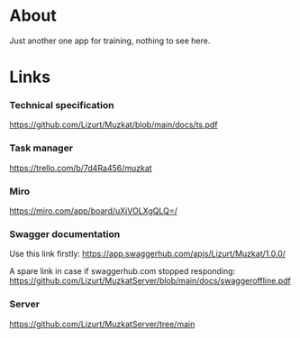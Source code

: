 # About
Just another one app for training, nothing to see here.

# Links

### Technical specification
https://github.com/Lizurt/Muzkat/blob/main/docs/ts.pdf

### Task manager
https://trello.com/b/7d4Ra456/muzkat

### Miro
https://miro.com/app/board/uXjVOLXgQLQ=/

### Swagger documentation
Use this link firstly:
https://app.swaggerhub.com/apis/Lizurt/Muzkat/1.0.0/

A spare link in case if swaggerhub.com stopped responding:
https://github.com/Lizurt/MuzkatServer/blob/main/docs/swaggeroffline.pdf

### Server
https://github.com/Lizurt/MuzkatServer/tree/main

